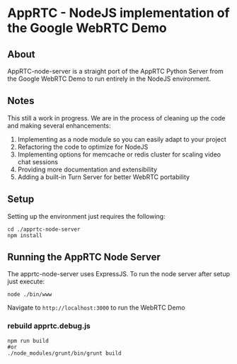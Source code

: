 # AppRTC - NodeJS implementation of the Google WebRTC Demo

## About
AppRTC-node-server is a straight port of the AppRTC Python Server from the Google WebRTC Demo to run entirely in the NodeJS environment.

## Notes
This still a work in progress. We are in the process of cleaning up the code and making several enhancements:

1. Implementing as a node module so you can easily adapt to your project
2. Refactoring the code to optimize for NodeJS
3. Implementing options for memcache or redis cluster for scaling video chat sessions
4. Providing more documentation and extensibility
5. Adding a built-in Turn Server for better WebRTC portability


## Setup
Setting up the environment just requires the following:

```
cd ./apprtc-node-server
npm install
```

## Running the AppRTC Node Server
The apprtc-node-server uses ExpressJS. To run the node server after setup just execute:

```
node ./bin/www
```

Navigate to `http://localhost:3000` to run the WebRTC Demo


### rebuild apprtc.debug.js

```
npm run build
#or
./node_modules/grunt/bin/grunt build

```
